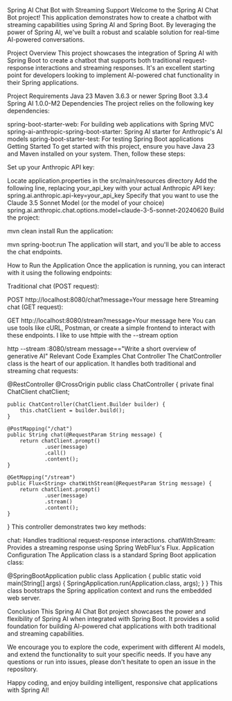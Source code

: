 Spring AI Chat Bot with Streaming Support
Welcome to the Spring AI Chat Bot project! This application demonstrates how to create a chatbot with streaming capabilities using Spring AI and Spring Boot. By leveraging the power of Spring AI, we've built a robust and scalable solution for real-time AI-powered conversations.

Project Overview
This project showcases the integration of Spring AI with Spring Boot to create a chatbot that supports both traditional request-response interactions and streaming responses. It's an excellent starting point for developers looking to implement AI-powered chat functionality in their Spring applications.

Project Requirements
Java 23
Maven 3.6.3 or newer
Spring Boot 3.3.4
Spring AI 1.0.0-M2
Dependencies
The project relies on the following key dependencies:

spring-boot-starter-web: For building web applications with Spring MVC
spring-ai-anthropic-spring-boot-starter: Spring AI starter for Anthropic's AI models
spring-boot-starter-test: For testing Spring Boot applications
Getting Started
To get started with this project, ensure you have Java 23 and Maven installed on your system. Then, follow these steps:

Set up your Anthropic API key:

Locate application.properties in the src/main/resources directory
Add the following line, replacing your_api_key with your actual Anthropic API key:
spring.ai.anthropic.api-key=your_api_key
Specify that you want to use the Claude 3.5 Sonnet Model (or the model of your choice)
spring.ai.anthropic.chat.options.model=claude-3-5-sonnet-20240620
Build the project:

mvn clean install
Run the application:

mvn spring-boot:run
The application will start, and you'll be able to access the chat endpoints.

How to Run the Application
Once the application is running, you can interact with it using the following endpoints:

Traditional chat (POST request):

POST http://localhost:8080/chat?message=Your message here
Streaming chat (GET request):

GET http://localhost:8080/stream?message=Your message here
You can use tools like cURL, Postman, or create a simple frontend to interact with these endpoints. I like to use httpie with the --stream option

http --stream :8080/stream message=="Write a short overview of generative AI"
Relevant Code Examples
Chat Controller
The ChatController class is the heart of our application. It handles both traditional and streaming chat requests:

@RestController
@CrossOrigin
public class ChatController {
    private final ChatClient chatClient;

    public ChatController(ChatClient.Builder builder) {
        this.chatClient = builder.build();
    }

    @PostMapping("/chat")
    public String chat(@RequestParam String message) {
        return chatClient.prompt()
                .user(message)
                .call()
                .content();
    }

    @GetMapping("/stream")
    public Flux<String> chatWithStream(@RequestParam String message) {
        return chatClient.prompt()
                .user(message)
                .stream()
                .content();
    }
}
This controller demonstrates two key methods:

chat: Handles traditional request-response interactions.
chatWithStream: Provides a streaming response using Spring WebFlux's Flux.
Application Configuration
The Application class is a standard Spring Boot application class:

@SpringBootApplication
public class Application {
    public static void main(String[] args) {
        SpringApplication.run(Application.class, args);
    }
}
This class bootstraps the Spring application context and runs the embedded web server.

Conclusion
This Spring AI Chat Bot project showcases the power and flexibility of Spring AI when integrated with Spring Boot. It provides a solid foundation for building AI-powered chat applications with both traditional and streaming capabilities.

We encourage you to explore the code, experiment with different AI models, and extend the functionality to suit your specific needs. If you have any questions or run into issues, please don't hesitate to open an issue in the repository.

Happy coding, and enjoy building intelligent, responsive chat applications with Spring AI!
